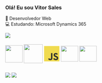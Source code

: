 ### Olá! Eu sou Vitor Sales

💼 Desenvolvedor Web <br>
💻 Estudando: Microsoft Dynamics 365

<div>
<!--   <img height="180em" src="https://github-readme-stats.vercel.app/api?username=vitorsales05&theme=tokyonight&show_icons=true&include_all_commits=true&count_private=true"/> -->
  <img height="190em" src="https://github-readme-stats.vercel.app/api/top-langs/?username=vitorsales05&layout=compact&langs_count=6&theme=tokyonight"/>
</div>

<div style="display: inline_block"><br>
  <img align="center" height="55" width="55" src="https://growiz.com.br/wp-content/uploads/2020/08/kisspng-c-programming-language-logo-microsoft-visual-stud-atlas-portfolio-5b899192d7c600.1628571115357423548838.png">
  <img align="center" height="60" width="60" src="https://media-exp1.licdn.com/dms/image/C510BAQHBTmKhcEu9mw/company-logo_200_200/0/1519888851072?e=2147483647&v=beta&t=heWAlEAYWEXkA1muhvPY1G2imp9kdzC88AtFVo3CvvU">
  <img align="center" height="50" width="50" src="https://raw.githubusercontent.com/devicons/devicon/master/icons/javascript/javascript-original.svg">
  <img align="center" height="50" width="55" src="https://images.velog.io/images/t0dd-kr/post/23b0a45e-2b56-4b58-85b6-039674e47cd9/dart.png">
  <img align="center" height="50" width="55" src="https://cdn-icons-png.flaticon.com/512/1216/1216733.png">
</div>

##

<div>
  <a href="https://www.linkedin.com/in/vitor-sales-dos-santos-4a0a52203/" target="_blank"><img src="https://img.shields.io/badge/LinkedIn-0077B5?style=for-the-badge&logo=linkedin&logoColor=white" target="_blank"></a> 
  <a href="https://www.instagram.com/vitor.ssales/" ><img src="https://img.shields.io/badge/Instagram-E4405F?style=for-the-badge&logo=instagram&logoColor=white"></a>
</div>


